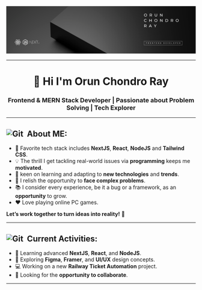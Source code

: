 <!-- banner  -->
<img src="images/Banner.png" />

<br/>

--- 


<!-- Title  -->
<h1 align="center">👋 Hi I'm Orun Chondro Ray</h1>

### <p align="center">Frontend & MERN Stack Developer | Passionate about Problem Solving | Tech Explorer</p>

---

<!-- About Me  -->
<h2><img src="https://media.giphy.com/media/W5eoZHPpUx9sapR0eu/giphy.gif" width="30px" height="30px" alt="Git"/>&nbsp; <span>About ME:</span></h2>

- 🔧 Favorite tech stack includes **NextJS**, **React**, **NodeJS** and **Tailwind CSS**.
- 💡 The thrill I get tackling real-world issues via **programming** keeps me **motivated**.  
- 🚀 keen on learning and adapting to **new technologies** and **trends**. 
- 🎯 I relish the opportunity to **face complex problems**.
- 📚 I consider every experience, be it a bug or a framework, as an **opportunity** to grow.
- ❤️ Love playing online PC games.

**Let’s work together to turn ideas into reality!** 🚀

---


<!-- ACurrent Activities  -->
<h2><img src="https://media.giphy.com/media/W5eoZHPpUx9sapR0eu/giphy.gif" width="30px" height="30px" alt="Git"/>&nbsp; <span>Current Activities:</span></h2>

- 🌱 Learning advanced **NextJS**, **React**, and **NodeJS**.
- 🎨 Exploring **Figma**, **Framer**, and **UI/UX** design concepts.
- 💻 Working on a new **Railway Ticket Automation** project.
- 🤝 Looking for the **opportunity to collaborate**. 


---





<!--
**ArunRoy404/ArunRoy404** is a ✨ _special_ ✨ repository because its `README.md` (this file) appears on your GitHub profile.

Here are some ideas to get you started:

- 🔭 I’m currently working on ...
- 🌱 I’m currently learning ...
- 👯 I’m looking to collaborate on ...
- 🤔 I’m looking for help with ...
- 💬 Ask me about ...
- 📫 How to reach me: ...
- 😄 Pronouns: ...
- ⚡ Fun fact: ...
-->
